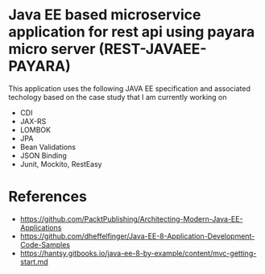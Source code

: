 # Java EE based microservice application for rest api using payara micro server (REST-JAVAEE-PAYARA)
This application uses the following JAVA EE specification and associated techology based on the case study that I am currently working on
 - CDI
 - JAX-RS
 - LOMBOK
 - JPA
 - Bean Validations
 - JSON Binding
 - Junit, Mockito, RestEasy
 
# References
- https://github.com/PacktPublishing/Architecting-Modern-Java-EE-Applications
- https://github.com/dheffelfinger/Java-EE-8-Application-Development-Code-Samples
- https://hantsy.gitbooks.io/java-ee-8-by-example/content/mvc-getting-start.md

